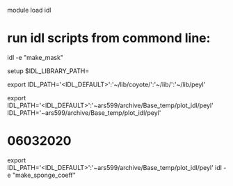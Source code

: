 

module load idl

# run idl scripts from commond line:

 idl -e "make_mask"


setup 
$IDL_LIBRARY_PATH=

export IDL_PATH='<IDL_DEFAULT>':'~/lib/coyote/':'~/lib/':'~/lib/peyl'

export IDL_PATH='<IDL_DEFAULT>':'~ars599/archive/Base_temp/plot_idl/peyl'
IDL_PATH='~ars599/archive/Base_temp/plot_idl/peyl'


# 06032020 
export IDL_PATH='<IDL_DEFAULT>':'~ars599/archive/Base_temp/plot_idl/peyl'
idl -e "make_sponge_coeff"




